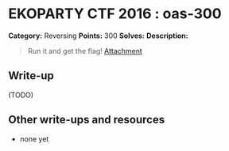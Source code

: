 # EKOPARTY CTF 2016 : oas-300

**Category:** Reversing
**Points:** 300
**Solves:**
**Description:**

> Run it and get the flag!
> [Attachment](rev300.zip)

## Write-up

(TODO)

## Other write-ups and resources

* none yet

